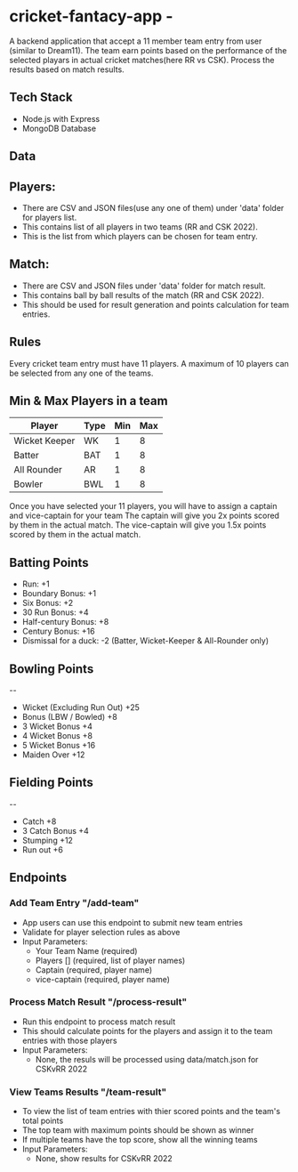 # cricket-fantacy-app - 

A backend application that accept a 11 member team entry from user (similar to Dream11).
The team earn points based on the performance of the selected playars in actual cricket matches(here RR vs CSK).
Process the results based on match results. 


## Tech Stack 
- Node.js with Express
- MongoDB Database 


## Data

Players: 
--
- There are CSV and JSON files(use any one of them) under 'data' folder for players list.
- This contains list of all players in two teams (RR and CSK 2022).
- This is the list from which players can be chosen for team entry.

Match: 
--
- There are CSV and JSON files under 'data' folder for match result.
- This contains ball by ball results of the match (RR and CSK 2022).
- This should be used for result generation and points calculation for team entries.



## Rules

Every cricket team entry must have 11 players.
A maximum of 10 players can be selected from any one of the teams.

Min & Max Players in a team
--
| Player          | Type | Min | Max |
|-----------------|------|-----|-----|
| Wicket Keeper   | WK   | 1   | 8   |
| Batter          | BAT  | 1   | 8   |
| All Rounder     | AR   | 1   | 8   |
| Bowler          | BWL  | 1   | 8   |

Once you have selected your 11 players, you will have to assign a captain and vice-captain for your team
The captain will give you 2x points scored by them in the actual match.
The vice-captain will give you 1.5x points scored by them in the actual match.

## Batting Points

- Run: +1
- Boundary Bonus: +1
- Six Bonus: +2
- 30 Run Bonus: +4
- Half-century Bonus: +8
- Century Bonus: +16
- Dismissal for a duck: -2 (Batter, Wicket-Keeper & All-Rounder only)



## Bowling Points
--
- Wicket (Excluding Run Out)	+25
- Bonus (LBW / Bowled)		    +8
- 3 Wicket Bonus				      +4
- 4 Wicket Bonus				      +8
- 5 Wicket Bonus				      +16
- Maiden Over					        +12


## Fielding Points
--
- Catch						    +8
- 3 Catch Bonus				+4
- Stumping					  +12
- Run out 	          +6




## Endpoints

### Add Team Entry "/add-team"
- App users can use this endpoint to submit new team entries
- Validate for player selection rules as above
- Input Parameters:
  - Your Team Name (required)
  - Players [] (required, list of player names)
  - Captain (required, player name) 
  - vice-captain (required, player name)


### Process Match Result "/process-result"
  - Run this endpoint to process match result
  - This should calculate points for the players and assign it to the team entries with those players
  - Input Parameters:
    - None, the resuls will be processed using data/match.json for CSKvRR 2022


### View Teams Results "/team-result"
  - To view the list of team entries with thier scored points and the team's total points
  - The top team with maximum points should be shown as winner
  - If multiple teams have the top score, show all the winning teams
  - Input Parameters:
    - None, show results for CSKvRR 2022